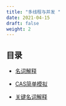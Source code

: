 ```yaml
---
title: "多线程与并发 "
date: 2021-04-15
draft: false
weight: 2
---
```






## 目录


* [名词解释](glossary)

* [CAS简单模拟](cas)

* [关键名词解释](essential_glossary)
